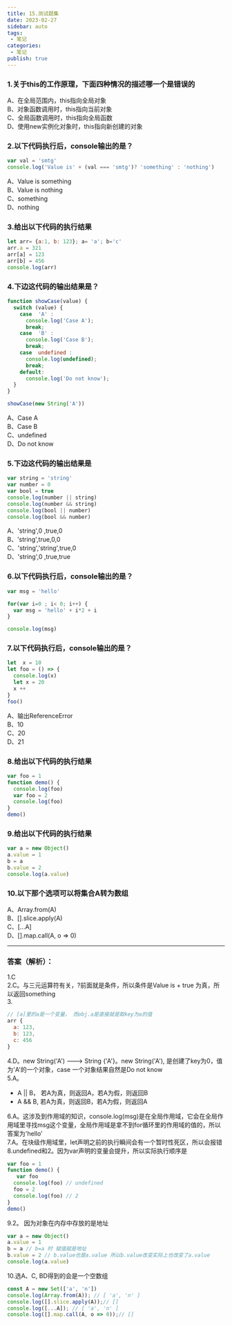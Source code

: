 ```yaml
---
title: 15.测试题集
date: 2023-02-27
sidebar: auto
tags:
 - 笔记
categories:
 - 笔记
publish: true
---
```


### 1.关于this的工作原理，下面四种情况的描述哪一个是错误的
A、在全局范围内，this指向全局对象 <br />
B、对象函数调用时，this指向当前对象 <br />
C、全局函数调用时，this指向全局函数 <br />
D、使用new实例化对象时，this指向新创建的对象 <br />

### 2.以下代码执行后，console输出的是？
```js
var val = 'smtg'
console.log('Value is' + (val === 'smtg')? 'something' : 'nothing')
```
A、Value is something <br />
B、Value is nothing <br />
C、something <br />
D、nothing <br />

### 3.给出以下代码的执行结果
```js
let arr= {a:1, b: 123}; a= 'a'; b='c'
arr.a = 321
arr[a] = 123
arr[b] = 456
console.log(arr)
```

### 4.下边这代码的输出结果是？
```js
function showCase(value) {
  switch (value) {
    case  'A' :
      console.log('Case A');
      break;
    case  'B' :
      console.log('Case B');
      break;
    case  undefined :
      console.log(undefined);
      break;
    default:
      console.log('Do not know');
  }
}

showCase(new String('A'))
```
A、Case A <br />
B、Case B <br />
C、undefined <br />
D、Do not know <br />

### 5.下边这代码的输出结果是
```js
var string = 'string'
var number = 0
var bool = true
console.log(number || string)
console.log(number && string)
console.log(bool || number)
console.log(bool && number)
```
A、'string',0 ,true,0 <br />
B、'string',true,0,0 <br />
C、'string','string',true,0 <br />
D、'string',0 ,true,true <br />

### 6.以下代码执行后，console输出的是？
```js
var msg = 'hello'

for(var i=0 ; i< 0; i++) {
  var msg = 'hello' + i*2 + i
}

console.log(msg)
```

### 7.以下代码执行后，console输出的是？
```js
let  x = 10
let foo = () => {
  console.log(x)
  let x = 20
  x ++
}
foo()
```
A、输出ReferenceError<br />
B、10<br />
C、20<br />
D、21<br />

### 8.给出以下代码的执行结果
```js
var foo = 1
function demo() {
  console.log(foo)
  var foo = 2
  console.log(foo)
}
demo()
```

### 9.给出以下代码的执行结果
```js
var a = new Object()
a.value = 1
b = a
b.value = 2
console.log(a.value)
```

### 10.以下那个选项可以将集合A转为数组
A、Array.from(A)<br />
B、[].slice.apply(A)<br />
C、[...A]<br />
D、[].map.call(A, o => 0)<br />


---

### 答案（解析）：
1.C <br />
2.C。与三元运算符有关，?前面就是条件，所以条件是Value is + true 为真，所以返回something<br />
3.
```js
// [a]里的a是一个变量， 而obj.a是直接就是取key为a的值
arr {
  a: 123,
  b: 123,
  c: 456
}
```
4.D。new String('A') ---> String {'A'}。new String('A'), 是创建了key为0，值为'A'的一个对象，case 一个对象结果自然是Do not know <br />
5.A。
- A || B， 若A为真，则返回A，若A为假，则返回B
- A && B, 若A为真，则返回B，若A为假，则返回A <br />

6.A。这涉及到作用域的知识，console.log(msg)是在全局作用域，它会在全局作用域里寻找msg这个变量，全局作用域是拿不到for循环里的作用域的值的，所以答案为'hello'<br />
7.A。在块级作用域里，let声明之前的执行瞬间会有一个暂时性死区，所以会报错<br />
8.undefined和2。因为var声明的变量会提升，所以实际执行顺序是
```js
var foo = 1
function demo() {
   var foo
  console.log(foo) // undefined
  foo = 2
  console.log(foo) // 2
}
demo()
```
9.2。 因为对象在内存中存放的是地址
```js
var a = new Object()
a.value = 1
b = a // b=a 时 赋值赋是地址
b.value = 2 // b.value也是a.value 所以b.value改变实际上也改变了a.value
console.log(a.value)
```
10.选A、C, BD得到的会是一个空数组
```js
const A = new Set(['a', 'n'])
console.log(Array.from(A)); // [ 'a', 'n' ]
console.log([].slice.apply(A));// []
console.log([...A]); // [ 'a', 'n' ]
console.log([].map.call(A, o => 0));// []
```